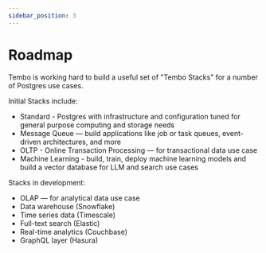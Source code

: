 ```yaml
---
sidebar_position: 3
---
```


# Roadmap

Tembo is working hard to build a useful set of "Tembo Stacks" for a number of Postgres use cases.

Initial Stacks include:

- Standard - Postgres with infrastructure and configuration tuned for general purpose computing and storage needs
- Message Queue — build applications like job or task queues, event-driven architectures, and more
- OLTP - Online Transaction Processing — for transactional data use case
- Machine Learning - build, train, deploy machine learning models and build a vector database for LLM and search use cases

Stacks in development:

- OLAP — for analytical data use case
- Data warehouse (Snowflake)
- Time series data (Timescale)
- Full-text search (Elastic)
- Real-time analytics (Couchbase)
- GraphQL layer (Hasura)
